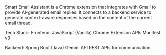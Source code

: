 Smart Email Assistant is a Chrome extension that integrates with Gmail to provide AI-generated email replies. 
It connects to a backend service to generate context-aware responses based on the content of the current email thread.

Tech Stack-
Frontend:
JavaScript (Vanilla)
Chrome Extension APIs
Manifest v3

Backend:
Spring Boot (Java)
Gemini API
REST APIs for communication
